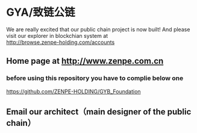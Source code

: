 # GYA/致链公链
We are really excited that our public chain project is now built! 
And please visit our explorer in blockchian system at       
http://browse.zenpe-holding.com/accounts


## Home page at http://www.zenpe.com.cn

### before using this repository you have to complie below one 
https://github.com/ZENPE-HOLDING/GYB_Foundation 


## Email our architect（main designer of the public chain）
